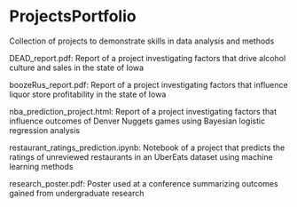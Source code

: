 # ProjectsPortfolio
Collection of projects to demonstrate skills in data analysis and methods

DEAD_report.pdf: Report of a project investigating factors that drive alcohol culture and sales in the state of Iowa

boozeRus_report.pdf: Report of a project investigating factors that influence liquor store profitability in the state of Iowa

nba_prediction_project.html: Report of a project investigating factors that influence outcomes of Denver Nuggets games using Bayesian logistic regression analysis

restaurant_ratings_prediction.ipynb: Notebook of a project that predicts the ratings of unreviewed restaurants in an UberEats dataset using machine learning methods

research_poster.pdf: Poster used at a conference summarizing outcomes gained from undergraduate research 
